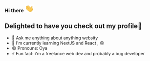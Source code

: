 ### Hi there <img src="https://raw.githubusercontent.com/K-Kelvin/K-Kelvin/master/extras/wave.gif" width="30px" height="25px">

**Delighted to have you check out my profile**🙂
---
- 💬 Ask me anything about anything websity
- 🌟 I'm currently learning NextJS and React , 🙃
-  😄 Pronouns: Oya
- ⚡ Fun fact: i'm a freelance web dev and probably a bug developer <br>

<!--
**king-kanda/king-kanda** is a ✨ _special_ ✨ repository because its `README.md` (this file) appears on your GitHub profile.

Here are some ideas to get you started:

- 🔭 I’m currently working on ...
- 🌱 I’m currently learning ...
- 👯 I’m looking to collaborate on ...
- 🤔 I’m looking for help with ...
- 💬 Ask me about ...
- 📫 How to reach me: ...
- 😄 Pronouns: ...
- ⚡ Fun fact: ...
-->
